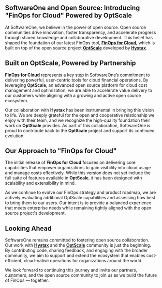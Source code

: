 ## SoftwareOne and Open Source: Introducing "FinOps for Cloud" Powered by OptScale

At SoftwareOne, we believe in the power of open source. Open source communities drive innovation, foster transparency, and accelerate progress through shared knowledge and collaborative development. This belief has shaped the foundation of our latest FinOps tool, [**FinOps for Cloud**](https://portal.finops.softwareone.com/), which is built on top of the open source project [**OptScale**](https://github.com/hystax/optscale) developed by [**Hystax**](https://hystax.com/).

## Built on OptScale, Powered by Partnership

**FinOps for Cloud** represents a key step in SoftwareOne’s commitment to delivering powerful, user-centric tools for cloud financial operations. By leveraging **OptScale**, an advanced open source platform for cloud cost management and optimization, we are able to accelerate value delivery to our customers while aligning with a growing and active open source ecosystem.

Our collaboration with **Hystax** has been instrumental in bringing this vision to life. We are deeply grateful for the open and cooperative relationship we enjoy with their team, and we recognize the high-quality foundation their work on **OptScale** provides. As part of this collaboration, SoftwareOne is proud to contribute back to the **OptScale** project and support its continued evolution.

## Our Approach to "FinOps for Cloud"

The initial release of **FinOps for Cloud** focuses on delivering core capabilities that empower organizations to gain visibility into cloud usage and manage costs effectively. While this version does not yet include the full suite of features available in **OptScale**, it has been designed with scalability and extensibility in mind.

As we continue to evolve our FinOps strategy and product roadmap, we are actively evaluating additional OptScale capabilities and assessing how best to bring them to our users. Our intent is to provide a balanced experience that meets enterprise needs while remaining tightly aligned with the open source project's development.

## Looking Ahead

SoftwareOne remains committed to fostering open source collaboration. Our work with [**Hystax**](https://hystax.com/) and the [**OptScale**](https://github.com/hystax/optscale) community is just the beginning. By contributing code, sharing feedback, and engaging with the broader community, we aim to support and extend the ecosystem that enables cost-efficient, cloud-native operations for organizations around the world.

We look forward to continuing this journey and invite our partners, customers, and the open source community to join us as we build the future of FinOps — together.
